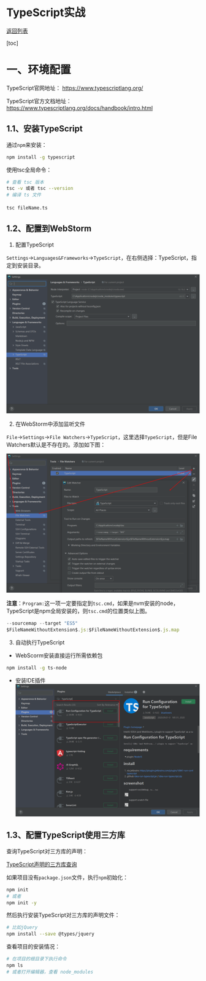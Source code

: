 # TypeScript实战

[返回列表](https://github.com/EmonCodingFrontEnd/frontend-tutorial)

[toc]

# 一、环境配置

TypeScript官网地址：  https://www.typescriptlang.org/

TypeScript官方文档地址： https://www.typescriptlang.org/docs/handbook/intro.html

## 1.1、安装TypeScript

通过`npm`来安装：

```sh
npm install -g typescript
```

使用tsc全局命令：

```bash
# 查看 tsc 版本
tsc -v 或者 tsc --version
# 编译 ts 文件

tsc fileName.ts
```



## 1.2、配置到WebStorm

1. 配置TypeScript

`Settings`->`Languages&Frameworks`->`TypeScript`，在右侧选择：TypeScript，指定到安装目录。

![image-20210321153859729](images/image-20210321153859729.png)



2. 在WebStorm中添加监听文件

`File`->`Settings`->`File Watchers`->`TypeScript`，这里选择`TypeScript`，但是File Watchers默认是不存在的。添加如下图：

![image-20210321170502698](images/image-20210321170502698.png)

**注意**：`Program:`这一项一定要指定到`tsc.cmd`，如果是nvm安装的node，TypeScript是npm全局安装的，则`tsc.cmd`的位置类似上图。

```typescript
--sourcemap --target "ES5"
$FileNameWithoutExtension$.js:$FileNameWithoutExtension$.js.map
```



3. 自动执行TypeScript

- WebScorm安装直接运行所需依赖包

```bash
npm install -g ts-node
```

- 安装IDE插件![image-20210321152819636](images/image-20210321152819636.png)



## 1.3、配置TypeScript使用三方库

查询TypeScript对三方库的声明：

[TypeScript声明的三方库查询](https://www.typescriptlang.org/dt/search?search=)

如果项目没有`package.json`文件，执行`npm`初始化：

```bash
npm init
# 或者
npm init -y
```

然后执行安装TypeScript对三方库的声明文件：

```bash
# 比如jQuery
npm install --save @types/jquery
```

查看项目的安装情况：

```bash
# 在项目的根目录下执行命令
npm ls
# 或者打开编辑器，查看 node_modules 
```